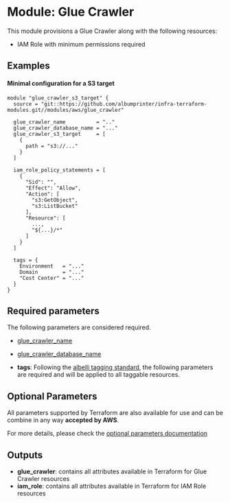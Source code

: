# Module: Glue Crawler

This module provisions a Glue Crawler along with the following resources:

- IAM Role with minimum permissions required

## Examples

#### Minimal configuration for a S3 target

```
module "glue_crawler_s3_target" {
  source = "git::https://github.com/albumprinter/infra-terraform-modules.git//modules/aws/glue_crawler"

  glue_crawler_name          = ".."
  glue_crawler_database_name = "..."  
  glue_crawler_s3_target     = [
    {
      path = "s3://..."
    }
  ]  

  iam_role_policy_statements = [
    {
      "Sid": "",
      "Effect": "Allow",
      "Action": [
        "s3:GetObject",
        "s3:ListBucket"
      ],
      "Resource": [
        ...,
        "${...}/*"
      ]
    }
  ]

  tags = {
    Environment   = "..."
    Domain        = "..."
    "Cost Center" = "..."
  }
}
```

## Required parameters

The following parameters are considered required.

- [glue_crawler_name](https://www.terraform.io/docs/providers/aws/r/glue_crawler.html#name)
- [glue_crawler_database_name](https://www.terraform.io/docs/providers/aws/r/glue_crawler.html#database_name)

- **tags**: Following the [albelli tagging standard](https://wiki.albelli.net/wiki/Albelli_AWS_Tagging_standards), the following parameters are required and will be applied to all taggable resources.

## Optional Parameters

All parameters supported by Terraform are also available for use and can be combine in any way **accepted by AWS**.

For more details, please check the [optional parameters documentation](docs/optional_parameters.md)

## Outputs

- **glue_crawler**: contains all attributes available in Terraform for Glue Crawler resources
- **iam_role**: contains all attributes available in Terraform for IAM Role resources
